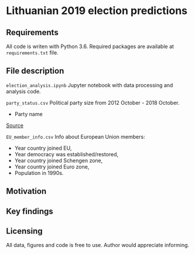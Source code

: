 # Lithuanian 2019 election predictions

## Requirements

All code is writen with Python 3.6. Required packages are available at `requirements.txt` file.

## File description

`election_analysis.ipynb` Jupyter notebook with data processing and analysis code.

`party_status.csv` Political party size from 2012 October - 2018 October. 
* Party name

[Source](http://www.tm.lt/dok/Lietuvos%20Respublikos%20politini%C5%B3%20partij%C5%B3%20s%C4%85ra%C5%A1as%202018-10-01.pdf)

`EU_member_info.csv` Info about European Union members:
* Year country joined EU,
* Year democracy was established/restored,
* Year country joined Schengen zone,
* Year country joined Euro zone,
* Population in 1990s.


## Motivation

## Key findings

## Licensing

All data, figures and code is free to use. Author would appreciate informing.
